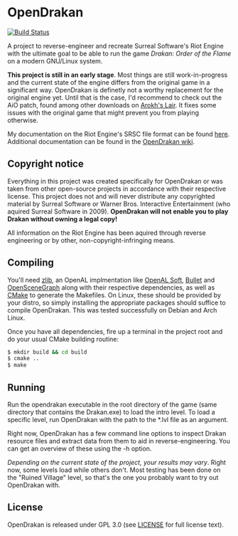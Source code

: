 
OpenDrakan
==========

[![Build Status](https://travis-ci.org/Zalasus/opendrakan.svg?branch=master)](https://travis-ci.org/Zalasus/opendrakan)

A project to reverse-engineer and recreate Surreal Software's Riot Engine with the ultimate goal to be
able to run the game *Drakan: Order of the Flame* on a modern GNU/Linux system.

__This project is still in an early stage__. Most things are still work-in-progress and the current state of
the engine differs from the original game in a significant way. OpenDrakan is definetly not a worthy replacement 
for the original engine yet. Until that is the case, I'd recommend to check out the AiO patch, found among other
downloads on [Arokh's Lair](http://www.arokhslair.net/wp/downloads/). It fixes some issues with the original
game that might prevent you from playing otherwise.

My documentation on the Riot Engine's SRSC file format can be found 
[here](https://github.com/Zalasus/opendrakan/blob/master/doc/riot_database_format.txt).
Additional documentation can be found in the [OpenDrakan wiki](https://github.com/Zalasus/opendrakan/wiki).


Copyright notice
----------------

Everything in this project was created specifically for OpenDrakan or was taken from other open-source
projects in accordance with their respective license. This project does not and will never distribute any 
copyrighted material by Surreal Software or Warner Bros. Interactive Entertainment (who aquired
Surreal Software in 2009). __OpenDrakan will not enable you to play Drakan without owning a legal copy!__

All information on the Riot Engine has been aquired through reverse engineering or by other, 
non-copyright-infringing means.


Compiling
---------

You'll need [zlib](https://www.zlib.net/), an OpenAL implmentation like [OpenAL Soft](http://kcat.strangesoft.net/openal.html),
[Bullet](http://bulletphysics.org/wordpress/) and [OpenSceneGraph](http://www.openscenegraph.org/) 
along with their respective dependencies, as well as [CMake](https://cmake.org/) to generate the Makefiles.
On Linux, these should be provided by your distro, so simply installing the appropriate packages
should suffice to compile OpenDrakan. This was tested successfully on Debian and Arch Linux.

Once you have all dependencies, fire up a terminal in the project root and do your usual CMake building routine:
```bash
$ mkdir build && cd build
$ cmake ..
$ make
```


Running
-------

Run the opendrakan executable in the root directory of the game (same directory that contains the Drakan.exe) to
load the intro level. To load a specific level, run OpenDrakan with the path to the *.lvl file as an argument.

Right now, OpenDrakan has a few command line options to inspect Drakan resource files and extract data from them to aid
in reverse-engineering. You can get an overview of these using the -h option.

*Depending on the current state of the project, your results may vary*. Right now, some levels load while others don't.
Most testing has been done on the "Ruined Village" level, so that's the one you probably want to try out OpenDrakan with.


License
-------

OpenDrakan is released under GPL 3.0 
(see [LICENSE](https://github.com/Zalasus/opendrakan/blob/master/LICENSE) for 
full license text).

